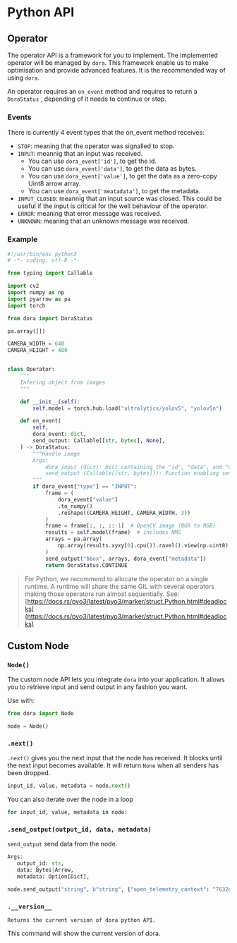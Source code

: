 # Python API

<!---
This file is auto-generated using:
npm run update-python-api                  
-->


## Operator

The operator API is a framework for you to implement. The implemented operator will be managed by `dora`. This framework enable us to make optimisation and provide advanced features. It is the recommended way of using `dora`.

An operator requires an `on_event` method and requires to return a `DoraStatus` , depending of it needs to continue or stop.

### Events

There is currently 4 event types that the on_event method receives:
- `STOP`: meaning that the operator was signalled to stop.
- `INPUT`: meannig that an input was received.
  - You can use `dora_event['id']`, to get the id. 
  - You can use `dora_event['data']`, to get the data as bytes. 
  - You can use `dora_event['value']`, to get the data as a zero-copy Uint8 arrow array. 
  - You can use `dora_event['meatadata']`, to get the metadata.
- `INPUT_CLOSED`: meannig that an input source was closed. This could be useful if the input is critical for the well behaviour of the operator.
- `ERROR`: meaning that error message was received.
- `UNKNOWN`: meaning that an unknown message was received.

### Example

```python
#!/usr/bin/env python3
# -*- coding: utf-8 -*-

from typing import Callable

import cv2
import numpy as np
import pyarrow as pa
import torch

from dora import DoraStatus

pa.array([])

CAMERA_WIDTH = 640
CAMERA_HEIGHT = 480


class Operator:
    """
    Infering object from images
    """

    def __init__(self):
        self.model = torch.hub.load("ultralytics/yolov5", "yolov5n")

    def on_event(
        self,
        dora_event: dict,
        send_output: Callable[[str, bytes], None],
    ) -> DoraStatus:
        """Handle image
        Args:
            dora_input (dict): Dict containing the "id", "data", and "metadata"
            send_output (Callable[[str, bytes]]): Function enabling sending output back to dora.
        """
        if dora_event["type"] == "INPUT":
            frame = (
                dora_event["value"]
                .to_numpy()
                .reshape((CAMERA_HEIGHT, CAMERA_WIDTH, 3))
            )
            frame = frame[:, :, ::-1]  # OpenCV image (BGR to RGB)
            results = self.model(frame)  # includes NMS
            arrays = pa.array(
                np.array(results.xyxy[0].cpu()).ravel().view(np.uint8)
            )
            send_output("bbox", arrays, dora_event["metadata"])
            return DoraStatus.CONTINUE
```


> For Python, we recommend to allocate the operator on a single runtime. A runtime will share the same GIL with several operators making those operators run almost sequentially. See: [https://docs.rs/pyo3/latest/pyo3/marker/struct.Python.html#deadlocks](https://docs.rs/pyo3/latest/pyo3/marker/struct.Python.html#deadlocks)


## Custom Node

### `Node()`

The custom node API lets you integrate `dora` into your application.
It allows you to retrieve input and send output in any fashion you want.

Use with:

```python
from dora import Node

node = Node()
```


### `.next()`

`.next()` gives you the next input that the node has received.
It blocks until the next input becomes available.
It will return `None` when all senders has been dropped.

```python
input_id, value, metadata = node.next()
```

You can also iterate over the node in a loop

```python
for input_id, value, metadata in node:
```

### `.send_output(output_id, data, metadata)`

`send_output` send data from the node.

```python
Args:
   output_id: str,
   data: Bytes|Arrow,
   metadata: Option[Dict],
```

```python
node.send_output("string", b"string", {"open_telemetry_context": "7632e76"})
```


### `.__version__`

```
Returns the current version of dora python API.
```

This command will show the current version of dora.
